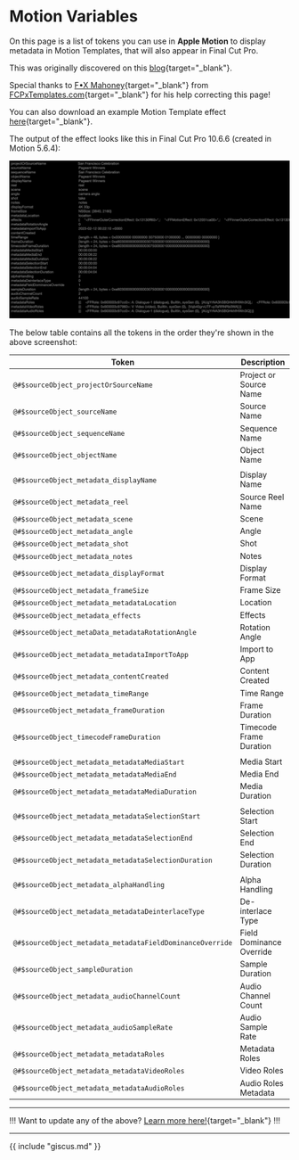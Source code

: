 # Motion Variables

On this page is a list of tokens you can use in **Apple Motion** to display metadata in Motion Templates, that will also appear in Final Cut Pro.

This was originally discovered on this [blog](https://web.archive.org/web/20180325233958/yuri.kiev.ua/2017/02/fcpx_autotitles/){target="_blank"}.

Special thanks to [F•X Mahoney](https://twitter.com/sightcreations){target="_blank"} from [FCPxTemplates.com](https://fcpxtemplates.com){target="_blank"} for his help correcting this page!

You can also download an example Motion Template effect [here](https://github.com/CommandPost/FCPCafe/raw/main/downloads/clip-info.zip){target="_blank"}.

The output of the effect looks like this in Final Cut Pro 10.6.6 (created in Motion 5.6.4):

![Motion Variables](../static/motion-example.jpg)

The below table contains all the tokens in the order they're shown in the above screenshot:

Token                                                       | Description
---                                                         | ---
`@#$sourceObject_projectOrSourceName`                       | Project or Source Name
`@#$sourceObject_sourceName`                                | Source Name
`@#$sourceObject_sequenceName`                              | Sequence Name
`@#$sourceObject_objectName`                                | Object Name
                                                            |
`@#$sourceObject_metadata_displayName`                      | Display Name
`@#$sourceObject_metadata_reel`                             | Source Reel Name
`@#$sourceObject_metadata_scene`                            | Scene
`@#$sourceObject_metadata_angle`                            | Angle
`@#$sourceObject_metadata_shot`                             | Shot
`@#$sourceObject_metadata_notes`                            | Notes
`@#$sourceObject_metadata_displayFormat`                    | Display Format
`@#$sourceObject_metadata_frameSize`                        | Frame Size
`@#$sourceObject_metadata_metadataLocation`                 | Location
`@#$sourceObject_metadata_effects`                          | Effects
`@#$sourceObject_metaData_metadataRotationAngle`            | Rotation Angle
`@#$sourceObject_metadata_metadataImportToApp`              | Import to App
`@#$sourceObject_metadata_contentCreated`                   | Content Created
`@#$sourceObject_metadata_timeRange`                        | Time Range
`@#$sourceObject_metadata_frameDuration`                    | Frame Duration
`@#$sourceObject_timecodeFrameDuration`                     | Timecode Frame Duration
                                                            |
`@#$sourceObject_metadata_metadataMediaStart`               | Media Start
`@#$sourceObject_metadata_metadataMediaEnd`                 | Media End
`@#$sourceObject_metadata_metadataMediaDuration`            | Media Duration
                                                            |
`@#$sourceObject_metadata_metadataSelectionStart`           | Selection Start
`@#$sourceObject_metadata_metadataSelectionEnd`             | Selection End
`@#$sourceObject_metadata_metadataSelectionDuration`        | Selection Duration
                                                            |
`@#$sourceObject_metadata_alphaHandling`                    | Alpha Handling
`@#$sourceObject_metadata_metadataDeinterlaceType`          | De-interlace Type
`@#$sourceObject_metadata_metadataFieldDominanceOverride`   | Field Dominance Override
`@#$sourceObject_sampleDuration`                            | Sample Duration
`@#$sourceObject_metadata_audioChannelCount`                | Audio Channel Count
`@#$sourceObject_metadata_audioSampleRate`                  | Audio Sample Rate
`@#$sourceObject_metadata_metadataRoles`                    | Metadata Roles
`@#$sourceObject_metadata_metadataVideoRoles`               | Video Roles
`@#$sourceObject_metadata_metadataAudioRoles`               | Audio Roles Metadata

---

!!!
Want to update any of the above? [Learn more here!](https://fcp.cafe/contribute/){target="_blank"}
!!!

---

{{ include "giscus.md" }}